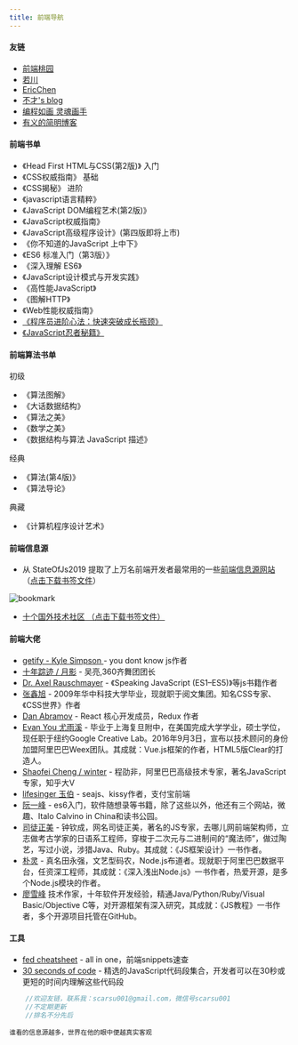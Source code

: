 ```yaml
---
title: 前端导航
---
```


#### 友链
- <a href="http://www.taoweng.site">前端桃园</a>
- <a href="https://www.lxchuan12.cn/">若川</a>
- <a href="https://ericchen.vip/">EricChen</a>
- <a href="https://www.notbucai.com/">不才's blog</a>
- <a href="https://drawcode.mdnice.com/">编程如画 灵魂画手</a>
- <a href="https://youyi.netlify.app/">有义的简明博客</a>
<!-- - <a href="https://leihuang.dev/">Lei Huang</a> -->
<!-- - <a href="https://www.liaoyunduo.top/">小心</a> -->

#### 前端书单
- 《Head First HTML与CSS(第2版)》 入门
- 《CSS权威指南》 基础
- 《CSS揭秘》 进阶
- 《javascript语言精粹》
- 《JavaScript DOM编程艺术(第2版)》
- 《JavaScript权威指南》
- 《JavaScript高级程序设计》(第四版即将上市)
- 《你不知道的JavaScript 上中下》
- 《ES6 标准入门（第3版）》
- 《深入理解 ES6》
- 《JavaScript设计模式与开发实践》
- 《高性能JavaScript》
- 《图解HTTP》
- 《Web性能权威指南》
- [《程序员进阶心法：快速突破成长瓶颈》](https://book.douban.com/subject/34668487/)
- [《JavaScript忍者秘籍》](https://book.douban.com/subject/26638316/)

#### 前端算法书单

初级

- 《算法图解》
- 《大话数据结构》
- 《算法之美》
- 《数学之美》
- 《数据结构与算法 JavaScript 描述》

经典

- 《算法(第4版)》
- 《算法导论》

典藏

- 《计算机程序设计艺术》

#### 前端信息源

- 从 StateOfJs2019 提取了上万名前端开发者最常用的一些[前端信息源网站](https://www.scarsu.com/2019_javascript_sources/) （<a href="/asset/js_sources_bookmark.html" download="js_sources_bookmark.html">点击下载书签文件</a>）

![bookmark](/images/bookmark.png)

- <a href="/asset/js_sources_bookmark.html" download="js_sources_bookmark.html">十个国外技术社区 （点击下载书签文件）</a>

#### 前端大佬
- <a href="https://me.getify.com/">getify - Kyle Simpson </a> - you dont know js作者
- <a href="https://www.h5jun.com/">十年踪迹 / 月影</a> - 吴亮,360齐舞团团长
- <a href="http://dr-axel.de/">Dr. Axel Rauschmayer</a> - 《Speaking JavaScript (ES1–ES5)》等js书籍作者
- <a href="https://www.zhangxinxu.com/">张鑫旭</a> - 2009年华中科技大学毕业，现就职于阅文集团。知名CSS专家、《CSS世界》作者
- <a href="https://overreacted.io/">Dan Abramov</a> - React 核心开发成员，Redux 作者
- <a href="http://evanyou.me">Evan You 尤雨溪</a> - 毕业于上海复旦附中，在美国完成大学学业，硕士学位，现任职于纽约Google Creative Lab。2016年9月3日，宣布以技术顾问的身份加盟阿里巴巴Weex团队。其成就：Vue.js框架的作者，HTML5版Clear的打造人。
- <a href="https://github.com/wintercn">Shaofei Cheng / winter</a> - 程劭非，阿里巴巴高级技术专家，著名JavaScript专家，知乎大V
- <a href="https://github.com/lifesinger">lifesinger 玉伯</a> - seajs、kissy作者，支付宝前端
- <a href="http://www.ruanyifeng.com/blog/">阮一峰</a> - es6入门，软件随想录等书籍，除了这些以外，他还有三个网站，微趣、Italo Calvino in China和读书公园。
- <a href="http://github.com/RubyLouvre">司徒正美</a> - 钟钦成，网名司徒正美，著名的JS专家，去哪儿网前端架构师，立志做考古学家的日语系工程师，穿梭于二次元与二进制间的“魔法师”，做过陶艺，写过小说，涉猎Java、Ruby。其成就：《JS框架设计》一书作者。
- <a href="https://github.com/JacksonTian">朴灵</a> - 真名田永强，文艺型码农，Node.js布道者。现就职于阿里巴巴数据平台，任资深工程师，其成就：《深入浅出Node.js》一书作者，热爱开源，是多个Node.js模块的作者。
- <a href="https://github.com/michaelliao">廖雪峰</a> 技术作家，十年软件开发经验，精通Java/Python/Ruby/Visual Basic/Objective C等，对开源框架有深入研究，其成就：《JS教程》一书作者，多个开源项目托管在GitHub。

<!-- #### 高质量的前端公号
- 前端桃园 -->

#### 工具
- <a href="https://devhints.io/">fed cheatsheet</a> - all in one，前端snippets速查
- <a href="https://github.com/30-seconds/30-seconds-of-code">30 seconds of code</a> - 精选的JavaScript代码段集合，开发者可以在30秒或更短的时间内理解这些代码段

<!-- #### rss -->

<!-- #### FE Conf -->

```js
    //欢迎友链，联系我：scarsu001@gmail.com，微信号scarsu001
    //不定期更新
    //排名不分先后
```

<small>谁看的信息源越多，世界在他的眼中便越真实客观</small>